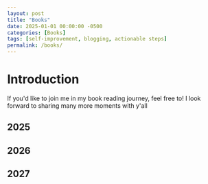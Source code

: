 ```yaml
---
layout: post
title: "Books"
date: 2025-01-01 00:00:00 -0500
categories: [Books]
tags: [self-improvement, blogging, actionable steps]
permalink: /books/
---
```



# Introduction

If you'd like to join me in my book reading journey, feel free to! I look forward to sharing many more moments with y'all

## 2025

## 2026

## 2027
